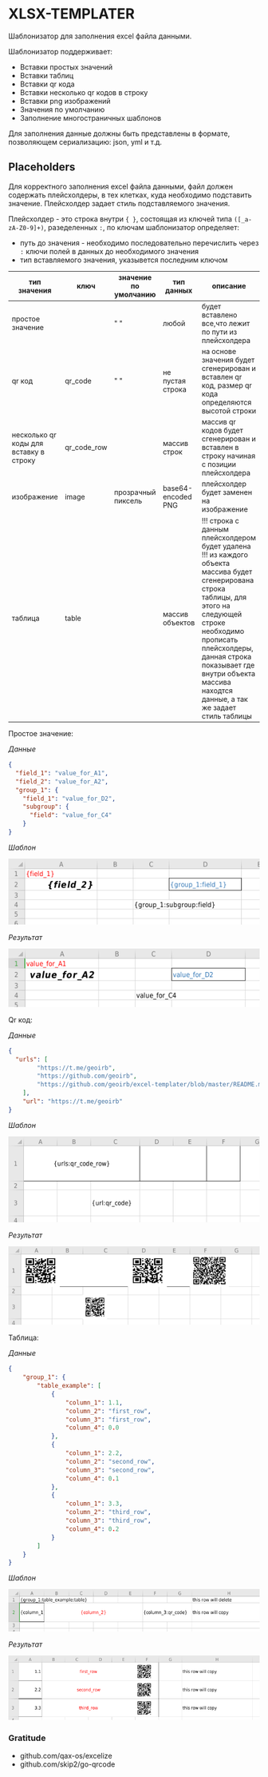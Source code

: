 # XLSX-TEMPLATER

Шаблонизатор для заполнения excel файла данными.

Шаблонизатор поддерживает:
* Вставки простых значений
* Вставки таблиц
* Вставки qr кода
* Вставки несколько qr кодов в строку
* Вставки png изображений
* Значения по умолчанию
* Заполнение многостраничных шаблонов

Для заполнения данные должны быть представлены в формате, позволяющем сериализацию: json, yml и т.д. 

## Placeholders

Для корректного заполнения excel файла данными, файл должен содержать плейсхолдeры, в тех клетках, куда необходимо подставить значение. Плейсхолдер задает стиль подставляемого значения.

Плейсхолдер - это строка внутри `{ }`, состоящая из ключей типа `([_a-zA-Z0-9]+)`, разеделенных `:`, по ключам шаблонизатор определяет:
- путь до значения - необходимо последовательно перечислить через `:` ключи полей в данных до необходимого значения
- тип вставляемого значения, указывется последним ключом
  
| тип значения                           | ключ        | значение по умолчанию | тип данных       | описание                                                                                            |
|----------------------------------------|-------------|-----------------------|------------------|-----------------------------------------------------------------------------------------------------|
| простое значение                       |             | " "                   | любой            | будет вставлено все,что лежит по пути из плейсхолдера                                               |
| qr код                                 | qr_code     | " "                   | не пустая строка | на основе значения будет сгенерирован и вставлен qr код, размер qr кода определяются высотой строки |
| несколько qr коды для вставку в строку | qr_code_row |                       | массив строк     | массив qr кодов будет сгенерирован и вставлен в строку начиная с позиции плейсхолдера               |
| изображение                            | image       | прозрачный пиксель    | base64-encoded PNG | плейсхолдер будет заменен на изображение  
| таблица                                | table       |                       | массив объектов  | !!! строка с данным плейсхолдером будет удалена !!! из каждого объекта массива будет сгенерирована строка таблицы, для этого на следующей строке необходимо прописать плейсхолдеры, данная строка показывает где внутри объекта массива находтся данные, а так же задает стиль таблицы |

Простое значение:

_Данные_

```json
{
  "field_1": "value_for_A1",
  "field_2": "value_for_A2",
  "group_1": {
    "field_1": "value_for_D2",
    "subgroup": {
      "field": "value_for_C4"
    }
}
```

_Шаблон_

![simple_value_template](images/simple_value_template.png)

_Результат_

![simple_value_result](images/simple_value_result.png)

Qr код:

_Данные_

```json
{
  "urls": [
		"https://t.me/geoirb",
		"https://github.com/geoirb",
		"https://github.com/geoirb/excel-templater/blob/master/README.md"
	],
	"url": "https://t.me/geoirb"
}
```

_Шаблон_

![qr_code_template](images/qr_code_template.png)

_Результат_

![qr_code_result](images/qr_code_result.png)


Таблица:

_Данные_

```json
{
	"group_1": {
		"table_example": [
			{
				"column_1": 1.1,
				"column_2": "first_row",
				"column_3": "first_row",
				"column_4": 0.0
			},
			{
				"column_1": 2.2,
				"column_2": "second_row",
				"column_3": "second_row",
				"column_4": 0.1
			},
			{
				"column_1": 3.3,
				"column_2": "third_row",
				"column_3": "third_row",
				"column_4": 0.2
			}
		]
	}
}
```

_Шаблон_

![table_template](images/table_template.png)

_Результат_

![table_result](images/table_result.png)

### Gratitude

- github.com/qax-os/excelize
- github.com/skip2/go-qrcode

